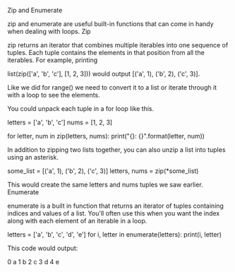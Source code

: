 Zip and Enumerate

zip and enumerate are useful built-in functions that can come in handy when dealing with loops.
Zip

zip returns an iterator that combines multiple iterables into one sequence of tuples. Each tuple contains the elements in that position from all the iterables. For example, printing

list(zip(['a', 'b', 'c'], [1, 2, 3])) would output [('a', 1), ('b', 2), ('c', 3)].

Like we did for range() we need to convert it to a list or iterate through it with a loop to see the elements.

You could unpack each tuple in a for loop like this.

letters = ['a', 'b', 'c']
nums = [1, 2, 3]

for letter, num in zip(letters, nums):
    print("{}: {}".format(letter, num))

In addition to zipping two lists together, you can also unzip a list into tuples using an asterisk.

some_list = [('a', 1), ('b', 2), ('c', 3)]
letters, nums = zip(*some_list)

This would create the same letters and nums tuples we saw earlier.
Enumerate

enumerate is a built in function that returns an iterator of tuples containing indices and values of a list. You'll often use this when you want the index along with each element of an iterable in a loop.

letters = ['a', 'b', 'c', 'd', 'e']
for i, letter in enumerate(letters):
    print(i, letter)

This code would output:

0 a
1 b
2 c
3 d
4 e

